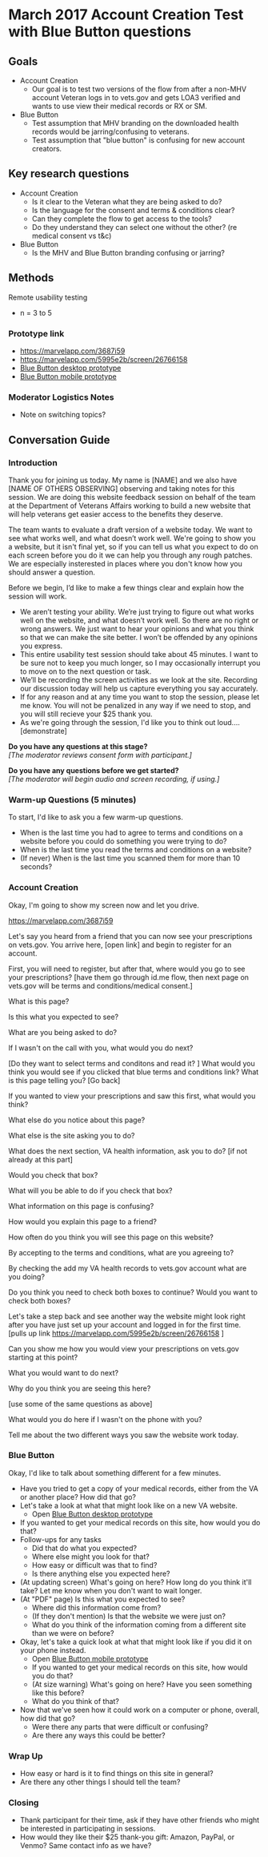 # March 2017 Account Creation Test with Blue Button questions

## Goals

- Account Creation
  - Our goal is to test two versions of the flow from after a non-MHV account Veteran logs in to vets.gov and gets LOA3 verified and wants to use view their medical records or RX or SM.
- Blue Button
  - Test assumption that MHV branding on the downloaded health records would be jarring/confusing to veterans.
  - Test assumption that "blue button" is confusing for new account creators.

## Key research questions
- Account Creation
  - Is it clear to the Veteran what they are being asked to do?
  - Is the language for the consent and terms & conditions clear?
  - Can they complete the flow to get access to the tools?
  - Do they understand they can select one without the other? (re medical consent vs t&c) 
- Blue Button
  - Is the MHV and Blue Button branding confusing or jarring?

## Methods
Remote usability testing 
- n = 3 to 5

### Prototype link
- https://marvelapp.com/3687i59 
- https://marvelapp.com/5995e2b/screen/26766158 
- [Blue Button desktop prototype](https://marvelapp.com/3gadi6d/screen/25002814)  
- [Blue Button mobile prototype](https://marvelapp.com/2c4ia9i/screen/25581837)  


### Moderator Logistics Notes
- Note on switching topics?

## Conversation Guide

### Introduction
Thank you for joining us today. My name is [NAME] and we also have [NAME OF OTHERS OBSERVING] observing and taking notes for this session. We are doing this website feedback session on behalf of the team at the Department of Veterans Affairs working to build a new website that will help veterans get easier access to the benefits they deserve.

The team wants to evaluate a draft version of a website today. We want to see what works well, and what doesn’t work well. We're going to show you a website, but it isn't final yet, so if you can tell us what you expect to do on each screen before you do it we can help you through any rough patches. We are especially insterested in places where you don't know how you should answer a question.

Before we begin, I’d like to make a few things clear and explain how the session will work.
* We aren’t testing your ability. We’re just trying to figure out what works well on the website, and what doesn’t work well. So there are no right or wrong answers. We just want to hear your opinions and what you think so that we can make the site better. I won’t be offended by any opinions you express.
* This entire usability test session should take about 45 minutes. I want to be sure not to keep you much longer, so I may occasionally interrupt you to move on to the next question or task.
* We’ll be recording the screen activities as we look at the site. Recording our discussion today will help us capture everything you say accurately.
* If for any reason and at any time you want to stop the session, please let me know. You will not be penalized in any way if we need to stop, and you will still recieve your $25 thank you.
* As we're going through the session, I'd like you to think out loud.... [demonstrate]

**Do you have any questions at this stage?**  
_[The moderator reviews consent form with participant.]_

**Do you have any questions before we get started?**  
_[The moderator will begin audio and screen recording, if using.]_

### Warm-up Questions (5 minutes)
To start, I'd like to ask you a few warm-up questions.
- When is the last time you had to agree to terms and conditions on a website before you could do something you were trying to do?
- When is the last time you read the terms and conditions on a website?
- (If never) When is the last time you scanned them for more than 10 seconds?

### Account Creation 
Okay, I'm going to show my screen now and let you drive. 

https://marvelapp.com/3687i59 

Let's say you heard from a friend that you can now see your prescriptions on vets.gov.  You arrive here, [open link] and begin to register for an account. 

First, you will need to register, but after that, where would you go to see your prescriptions?  [have them go through id.me flow, then next page on vets.gov will be terms and conditions/medical consent.]

What is this page? 

Is this what you expected to see?

What are you being asked to do? 

If I wasn't on the call with you, what would you do next? 

[Do they want to select terms and conditons and read it? ] What would you think you would see if you clicked that blue terms and conditions link? What is this page telling you?  [Go back]

If you wanted to view your prescriptions and saw this first, what would you think?  

What else do you notice about this page? 

What else is the site asking you to do? 

What does the next section, VA health information, ask you to do? [if not already at this part]

Would you check that box? 

What will you be able to do if you check that box? 

What information on this page is confusing? 

How would you explain this page to a friend? 

How often do you think you will see this page on this website? 

By accepting to the terms and conditions, what are you agreeing to? 

By checking the add my VA health records to vets.gov account what are you doing? 

Do you think you need to check both boxes to continue?  Would you want to check both boxes?

Let's take a step back and see another way the website might look right after you have just set up your account and logged in for the first time. [pulls up link https://marvelapp.com/5995e2b/screen/26766158 ] 

Can you show me how you would view your prescriptions on vets.gov starting at this point? 

What you would want to do next? 

Why do you think you are seeing this here? 

[use some of the same questions as above] 

What would you do here if I wasn't on the phone with you? 

Tell me about the two different ways you saw the website work today.


### Blue Button

Okay, I'd like to talk about something different for a few minutes.
- Have you tried to get a copy of your medical records, either from the VA or another place? How did that go?
- Let's take a look at what that might look like on a new VA website.
  - Open [Blue Button desktop prototype](https://marvelapp.com/3gadi6d/screen/25002814)  
- If you wanted to get your medical records on this site, how would you do that?
- Follow-ups for any tasks
  - Did that do what you expected?
  - Where else might you look for that?
  - How easy or difficult was that to find?
  - Is there anything else you expected here?
- (At updating screen) What's going on here? How long do you think it'll take? Let me know when you don't want to wait longer.
- (At "PDF" page) Is this what you expected to see? 
  - Where did this information come from?
  - (If they don't mention) Is that the website we were just on?
  - What do you think of the information coming from a different site than we were on before?
- Okay, let's take a quick look at what that might look like if you did it on your phone instead.
  - Open [Blue Button mobile prototype](https://marvelapp.com/2c4ia9i/screen/25581837)  
  - If you wanted to get your medical records on this site, how would you do that?
  - (At size warning) What's going on here? Have you seen something like this before?
  - What do you think of that?
- Now that we've seen how it could work on a computer or phone, overall, how did that go?
  - Were there any parts that were difficult or confusing?
  - Are there any ways this could be better?


### Wrap Up
 - How easy or hard is it to find things on this site in general?
 - Are there any other things I should tell the team?
 

### Closing
- Thank participant for their time, ask if they have other friends who might be interested in participating in sessions. 
- How would they like their $25 thank-you gift: Amazon, PayPal, or Venmo? Same contact info as we have?
